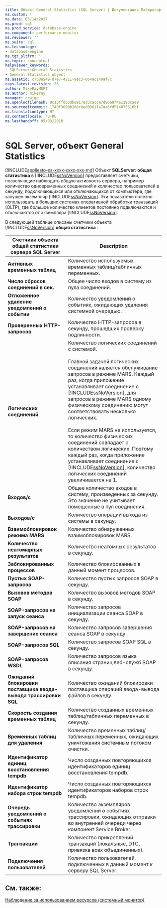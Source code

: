 ```yaml
---
title: Объект General Statistics (SQL Server) | Документация Майкрософт
ms.custom: ''
ms.date: 03/14/2017
ms.prod: sql
ms.prod_service: database-engine
ms.component: performance-monitor
ms.reviewer: ''
ms.suite: sql
ms.technology:
- database-engine
ms.tgt_pltfrm: ''
ms.topic: conceptual
helpviewer_keywords:
- SQLServer:General Statistics
- General Statistics object
ms.assetid: c738e549-d7e7-4211-9ec3-064ac140af7c
caps.latest.revision: 26
author: MikeRayMSFT
ms.author: mikeray
manager: craigg
ms.openlocfilehash: 0c13ffdb3dbe9178d3cacce7d86b9f4e1193cae9
ms.sourcegitcommit: 1740f3090b168c0e809611a7aa6fd514075616bf
ms.translationtype: HT
ms.contentlocale: ru-RU
ms.lasthandoff: 05/03/2018
---
```

# <a name="sql-server-general-statistics-object"></a>SQL Server, объект General Statistics
[!INCLUDE[appliesto-ss-xxxx-xxxx-xxx-md](../../includes/appliesto-ss-xxxx-xxxx-xxx-md.md)]
  Объект **SQLServer: общая статистика** в [!INCLUDE[ssNoVersion](../../includes/ssnoversion-md.md)] предоставляет счетчики, позволяющие наблюдать общую активность сервера, например количество одновременных соединений и количество пользователей в секунду, подключающихся или отключающихся от компьютера, где запущен экземпляр [!INCLUDE[ssNoVersion](../../includes/ssnoversion-md.md)]. Эти показатели полезно использовать в больших системах оперативной обработки транзакций (OLTP), где большое количество клиентов постоянно подключаются и отключаются от экземпляра [!INCLUDE[ssNoVersion](../../includes/ssnoversion-md.md)].  
  
 В следующей таблице описаны счетчики объекта [!INCLUDE[ssNoVersion](../../includes/ssnoversion-md.md)] **общая статистика** .  
  
|Счетчики объекта общей статистики сервера SQL Server|Description|  
|--------------------------------------------|-----------------|  
|**Активных временных таблиц**|Количество используемых временных таблиц/табличных переменных.|  
|**Число сбросов соединений в сек.**|Общее число входов в систему из пула соединений.|  
|**Отложенное удаление уведомлений о событии**|Количество уведомлений о событиях, ожидающих удаления системной очередью.|  
|**Проверенных HTTP-запросов**|Количество HTTP-запросов в секунду, прошедших проверку подлинности.|  
|**Логических соединений**|Количество логических соединений с системой.<br /><br /> Главной задачей логических соединений является обслуживание запросов в режиме MARS. Каждый раз, когда приложение устанавливает соединение с [!INCLUDE[ssNoVersion](../../includes/ssnoversion-md.md)], для запросов в режиме MARS одному физическому соединению могут соответствовать несколько логических.<br /><br /> Если режим MARS не используется, то количество физических соединений совпадает с количеством логических. Поэтому каждый раз, когда приложение устанавливает соединение с [!INCLUDE[ssNoVersion](../../includes/ssnoversion-md.md)], количество логических соединений увеличивается на 1.|  
|**Входов/с**|Общее количество входов в систему, произведенных за секунду. Это значение не учитывает помещенные в пул соединения.|  
|**Выходов/с**|Количество операций выхода из системы в секунду.|  
|**Взаимоблокировок режима MARS**|Количество обнаруженных взаимоблокировок MARS.|  
|**Количество неатомарных результатов**|Количество неатомных результатов в секунду.|  
|**Заблокированных процессов**|Количество блокированных в данный момент процессов.|  
|**Пустых SOAP-запросов**|Количество пустых запросов SOAP в секунду.|  
|**Вызовов методов SOAP**|Количество вызовов методов SOAP в секунду.|  
|**SOAP-запросов на запуск сеанса**|Количество запросов инициализации сеанса SOAP в секунду.|  
|**SOAP-запросов на завершение сеанса**|Количество запросов завершения сеанса SOAP в секунду.|  
|**SOAP-запросов SQL**|Количество запросов SOAP SQL в секунду.|  
|**SOAP-запросов WSDL**|Количество запросов языка описания страниц веб-служб SOAP в секунду.|  
|**Ожиданий блокировки поставщика ввода-вывода трассировки SQL**|Количество ожиданий блокировки поставщика операций ввода-вывода файлов в секунду.| 
|**Скорость создания временных таблиц**|Количество созданных временных таблиц/табличных переменных в секунду.|  
|**Временных таблиц для удаления**|Количество временных таблиц/табличных переменных, ожидающих уничтожения системным потоком очистки.|  
|**Идентификатор единиц восстановления tempdb**|Число созданных повторяющихся идентификаторов единиц восстановления tempdb.|
|**Идентификатор набора строк tempdb**|Число созданных повторяющихся идентификаторов наборов строк tempdb.| 
|**Очередь уведомлений о событиях трассировки**|Количество экземпляров уведомлений о событиях трассировки, ожидающих отправки во внутренней очереди через компонент Service Broker.|  
|**Транзакции**|Количество прикреплений транзакций (локальные, DTC, привязка всех объединенных).|  
|**Подключения пользователей**|Количество пользователей, подключенных в данный момент к серверу SQL Server.|  
  
## <a name="see-also"></a>См. также:  
 [Наблюдение за использованием ресурсов (системный монитор)](../../relational-databases/performance-monitor/monitor-resource-usage-system-monitor.md)  
  
  
